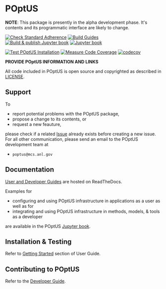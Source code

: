 # POptUS

__NOTE__: This package is presently in the alpha development phase.  It's contents and its programmatic interface are likely to change.

[![Check Standard Adherence](https://github.com/POptUS/POptUS/actions/workflows/check_standards.yml/badge.svg?branch=main)](https://github.com/POptUS/POptUS/actions/workflows/check_standards.yml)
[![Build Guides](https://github.com/POptUS/POptUS/actions/workflows/build_docs.yml/badge.svg?branch=main)](https://github.com/POptUS/POptUS/actions/workflows/build_docs.yml)
[![Build & publish Jupyter book](https://github.com/POptUS/POptUS/actions/workflows/publish_book.yml/badge.svg?branch=main)](https://github.com/POptUS/POptUS/actions/workflows/publish_book.yml)
[![Jupyter book](https://jupyterbook.org/badge.svg)](https://poptus.github.io/POptUS)

[![Test POptUS Installation](https://github.com/POptUS/POptUS/actions/workflows/test_sdist.yml/badge.svg?branch=main)](https://github.com/POptUS/POptUS/actions/workflows/test_sdist.yml)
[![Measure Code Coverage](https://github.com/POptUS/POptUS/actions/workflows/measure_coverage.yml/badge.svg?branch=main)](https://github.com/POptUS/POptUS/actions/workflows/measure_coverage.yml)
[![codecov](https://codecov.io/github/poptus/poptus/graph/badge.svg?token=EP8KBI5O04)](https://codecov.io/github/poptus/poptus)

__PROVIDE POptUS INFORMATION AND LINKS__

All code included in POptUS is open source and copyrighted as described in
[LICENSE](/LICENSE).

## Support

To 

* report potential problems with the POptUS package,
* propose a change to its contents, or
* request a new feauture,

please check if a related [Issue](https://github.com/POptUS/POptUS/issues)
already exists before creating a new issue.  For all other communication, please
send an email to the POptUS development team at

 * ``poptus@mcs.anl.gov``

## Documentation

[User and Developer Guides](https://POptUS.readthedocs.io) are hosted on ReadTheDocs.

Examples for

* configuring and using POptUS infrastructure in applications as a user as well as for
* integrating and using POptUS infrastructure in methods, models, & tools as a developer

are available in the POptUS [Jupyter book](https://poptus.github.io/POptUS).

## Installation & Testing

Refer to [Getting Started](https://poptus.readthedocs.io/en/latest/get_started.html) section of User Guide.

## Contributing to POptUS

Refer to the [Developer Guide](https://poptus.readthedocs.io/en/latest/contributing.html).
